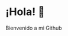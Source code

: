 # ¡Hola! 🚀

Bienvenido a mi Github

<!---
DLlacsa/DLlacsa is a ✨ special ✨ repository because its `README.md` (this file) appears on your GitHub profile.
You can click the Preview link to take a look at your changes.
--->
